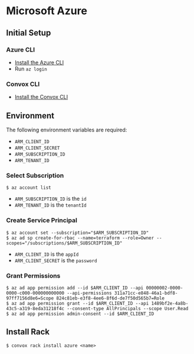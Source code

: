 # Microsoft Azure

## Initial Setup

### Azure CLI

- [Install the Azure CLI](https://docs.microsoft.com/en-us/cli/azure/install-azure-cli?view=azure-cli-latest)
- Run `az login`

### Convox CLI

- [Install the Convox CLI](../cli.md)

## Environment

The following environment variables are required:

- `ARM_CLIENT_ID`
- `ARM_CLIENT_SECRET`
- `ARM_SUBSCRIPTION_ID`
- `ARM_TENANT_ID`

### Select Subscription

    $ az account list

- `ARM_SUBSCRIPTION_ID` is the `id`
- `ARM_TENANT_ID` is the `tenantId`

### Create Service Principal

    $ az account set --subscription="$ARM_SUBSCRIPTION_ID"
    $ az ad sp create-for-rbac --name=terraform --role=Owner --scopes="/subscriptions/$ARM_SUBSCRIPTION_ID"

- `ARM_CLIENT_ID` is the `appId`
- `ARM_CLIENT_SECRET` is the `password`

### Grant Permissions

    $ az ad app permission add --id $ARM_CLIENT_ID --api 00000002-0000-0000-c000-000000000000 --api-permissions 311a71cc-e848-46a1-bdf8-97ff7156d8e6=Scope 824c81eb-e3f8-4ee6-8f6d-de7f50d565b7=Role
    $ az ad app permission grant --id $ARM_CLIENT_ID --api 1489bf2e-4a8b-43c5-a319-8eda31218f4c --consent-type AllPrincipals --scope User.Read
    $ az ad app permission admin-consent --id $ARM_CLIENT_ID 

## Install Rack

    $ convox rack install azure <name>